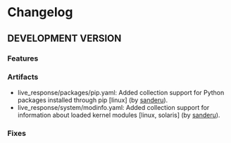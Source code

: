 # Changelog

## DEVELOPMENT VERSION

### Features


### Artifacts

- live_response/packages/pip.yaml: Added collection support for Python packages installed through pip [linux] (by [sanderu](https://github.com/sanderu)).
- live_response/system/modinfo.yaml: Added collection support for information about loaded kernel modules [linux, solaris] (by [sanderu](https://github.com/sanderu)).

### Fixes

